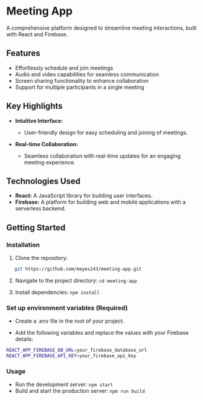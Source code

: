 # Meeting App

A comprehensive platform designed to streamline meeting interactions, built with React and Firebase.

## Features

- Effortlessly schedule and join meetings
- Audio and video capabilities for seamless communication
- Screen sharing functionality to enhance collaboration
- Support for multiple participants in a single meeting

## Key Highlights

- **Intuitive Interface:**

  - User-friendly design for easy scheduling and joining of meetings.

- **Real-time Collaboration:**
  - Seamless collaboration with real-time updates for an engaging meeting experience.

## Technologies Used

- **React:** A JavaScript library for building user interfaces.
- **Firebase:** A platform for building web and mobile applications with a serverless backend.

## Getting Started

### Installation

1. Clone the repository:

```bash
   git https://github.com/mayes243/meeting-app.git
```

2. Navigate to the project directory: `cd meeting-app`

3. Install dependencies: `npm install`

### Set up environment variables (Required)

- Create a .env file in the root of your project.

- Add the following variables and replace the values with your Firebase details:

```bash
REACT_APP_FIREBASE_DB_URL=your_firebase_database_url
REACT_APP_FIREBASE_API_KEY=your_firebase_api_key
```

### Usage

- Run the development server: `npm start`
- Build and start the production server: `npm run build`
